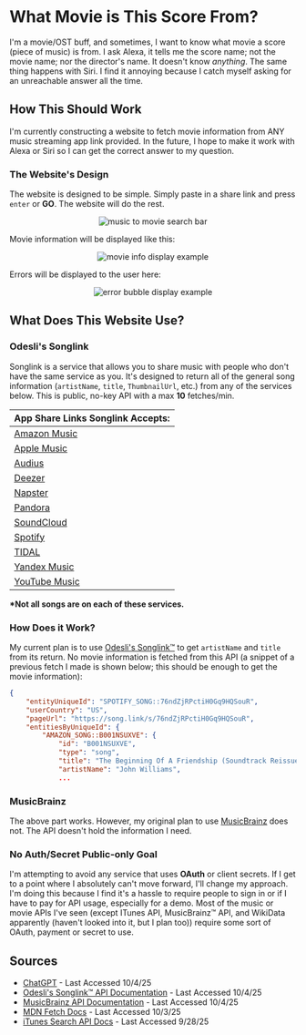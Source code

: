 # What Movie is This Score From?
I'm a movie/OST buff, and sometimes, I want to know what movie a score (piece of music) is from. I ask Alexa, it tells me the score name; not the movie name; nor the director's name. It doesn't know *anything*. The same thing happens with Siri. I find it annoying because I catch myself asking for an unreachable answer all the time.

## How This Should Work
I'm currently constructing a website to fetch movie information from ANY music streaming app link provided. In the future, I hope to make it work with Alexa or Siri so I can get the correct answer to my question.
### The Website's Design
The website is designed to be simple. Simply paste in a share link and press `enter` or **GO**. The website will do the rest.

<div style="text-align: center;">
    <img alt="music to movie search bar" src="https://github.com/user-attachments/assets/990a0e7d-aa62-4e4d-873a-0fe201061801" />
</div>

Movie information will be displayed like this:
<div style="text-align: center;">
    <img alt="movie info display example" src="https://github.com/user-attachments/assets/899936da-e0d6-4d0c-8925-069ca7c5a14f" />
</div>

Errors will be displayed to the user here:
<div style="text-align: center;">
    <img alt="error bubble display example" src="https://github.com/user-attachments/assets/adb6e760-12b6-4c5d-9bab-41878f35eb13" />
</div>

## What Does This Website Use?
### Odesli's Songlink
Songlink is a service that allows you to share music with people who don't have the same service as you. It's designed to return all of the general song information (`artistName`, `title`, `ThumbnailUrl`, etc.) from any of the services below. This is public, no-key API with a max **10** fetches/min.

| App Share Links Songlink Accepts:                          | 
|------------------------------------------------------------|
| [Amazon Music](https://music.amazon.com)                   |
| [Apple Music](https://music.apple.com)                     |
| [Audius](https://audius.co)                                |
| [Deezer](https://www.deezer.com)                           |
| [Napster](https://www.napster.com)                         |
| [Pandora](https://www.pandora.com)                         |
| [SoundCloud](https://soundcloud.com)                       |
| [Spotify](https://open.spotify.com)                        |
| [TIDAL](https://tidal.com)                                 |
| [Yandex Music](https://music.yandex.com)                   |
| [YouTube Music](https://music.youtube.com)                 |

**\*Not all songs are on each of these services.**

### How Does it Work?
My current plan is to use [Odesli's Songlink™](www.notion.so/d0ebe08a5e304a55928405eb682f6741) to get `artistName` and `title` from its return. No movie information is fetched from this API (a snippet of a previous fetch I made is shown below; this should be enough to get the movie information):

```json
{
    "entityUniqueId": "SPOTIFY_SONG::76ndZjRPctiH0Gq9HQSouR",
    "userCountry": "US",
    "pageUrl": "https://song.link/s/76ndZjRPctiH0Gq9HQSouR",
    "entitiesByUniqueId": {
        "AMAZON_SONG::B001NSUXVE": {
            "id": "B001NSUXVE",
            "type": "song",
            "title": "The Beginning Of A Friendship (Soundtrack Reissue (2002))",
            "artistName": "John Williams",
            ...
```
### MusicBrainz
The above part works. However, my original plan to use [MusicBrainz](https://musicbrainz.org) does not. The API doesn't hold the information I need.

### No Auth/Secret Public-only Goal
I'm attempting to avoid any service that uses **OAuth** or client secrets. If I get to a point where I absolutely can't move forward, I'll change my approach. I'm doing this because I find it's a hassle to require people to sign in or if I have to pay for API usage, especially for a demo. Most of the music or movie APIs I've seen (except ITunes API, MusicBrainz™ API, and WikiData apparently (haven't looked into it, but I plan too)) require some sort of OAuth, payment or secret to use.  


## Sources
- [ChatGPT](https://chatgpt.com) - Last Accessed 10/4/25
- [Odesli's Songlink™ API Documentation](https://notion.so/d0ebe08a5e304a55928405eb682f6741) - Last Accessed 10/4/25
- [MusicBrainz API Documentation](https://musicbrainz.org/doc/MusicBrainz_API) - Last Accessed 10/4/25
- [MDN Fetch Docs](https://developer.mozilla.org/en-US/docs/Web/API/Fetch_API/Using_Fetch) - Last Accessed 10/3/25
- [iTunes Search API Docs](https://developer.apple.com/) - Last Accessed 9/28/25
